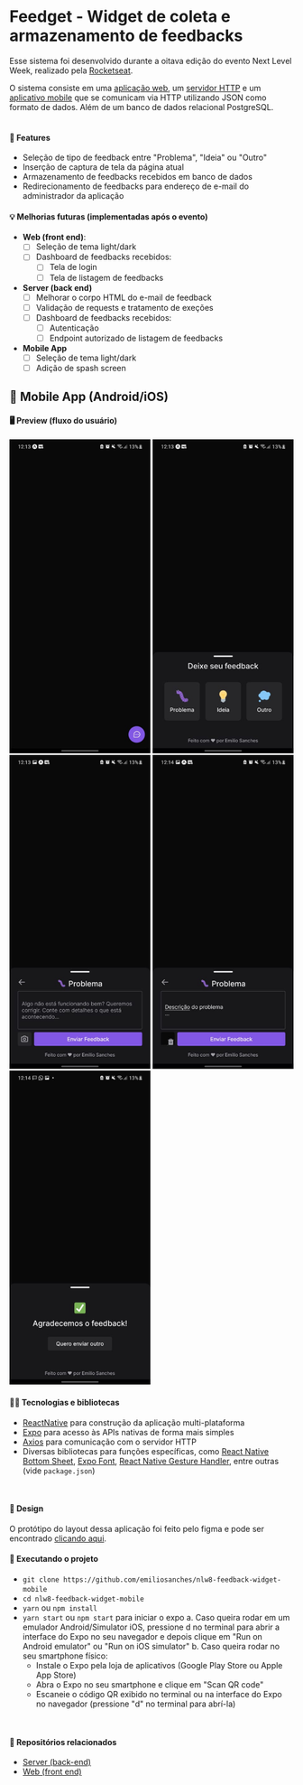 # Feedget - Widget de coleta e armazenamento de feedbacks 

Esse sistema foi desenvolvido durante a oitava edição do evento Next Level Week, realizado pela [Rocketseat](https://www.rocketseat.com.br).

O sistema consiste em uma [aplicação web](https://github.com/emiliosanches/nlw8-feedback-widget-web), um [servidor HTTP](https://github.com/emiliosanches/nlw8-feedback-widget-server) e um [aplicativo mobile](https://github.com/emiliosanches/nlw8-feedback-widget-mobile) que se comunicam via HTTP utilizando JSON como formato de dados. Além de um banco de dados relacional PostgreSQL.  
<br>

#### 🔧 Features
* Seleção de tipo de feedback entre "Problema", "Ideia" ou "Outro"
* Inserção de captura de tela da página atual
* Armazenamento de feedbacks recebidos em banco de dados
* Redirecionamento de feedbacks para endereço de e-mail do administrador da aplicação

#### 💡 Melhorias futuras (implementadas após o evento)
* **Web (front end)**:
  - [ ] Seleção de tema light/dark
  - [ ] Dashboard de feedbacks recebidos:
    - [ ] Tela de login
    - [ ] Tela de listagem de feedbacks

* **Server (back end)**
  - [ ] Melhorar o corpo HTML do e-mail de feedback
  - [ ] Validação de requests e tratamento de exeções
  - [ ] Dashboard de feedbacks recebidos:
    - [ ] Autenticação
    - [ ] Endpoint autorizado de listagem de feedbacks

* **Mobile App**
  - [ ] Seleção de tema light/dark
  - [ ] Adição de spash screen

## 📱 Mobile App (Android/iOS)

#### 🖥️ Preview (fluxo do usuário)
<img src="readme-assets/homescreen.jpeg" alt="Tela inicial da aplicação" width="250">
<img src="readme-assets/select-feedback-type.jpeg" alt="Tela inicial com o widget aberto" width="250"><br>
<img src="readme-assets/feedback-form.jpeg" alt="Formulário de feedback" width="250">
<img src="readme-assets/feedback-form-completed.jpeg" alt="Formulário de feedback preenchido" width="250"><br>
<img src="readme-assets/success.jpeg" alt="Mensagem de feedback recebido" width="250">

<br>

#### 👨‍💻 Tecnologias e bibliotecas
* [ReactNative](https://reactnative.dev) para construção da aplicação multi-plataforma
* [Expo](https://expo.dev) para acesso às APIs nativas de forma mais simples
* [Axios](https://axios-http.com/ptbr/) para comunicação com o servidor HTTP
* Diversas bibliotecas para funções específicas, como [React Native Bottom Sheet](https://gorhom.github.io/react-native-bottom-sheet/), [Expo Font](https://docs.expo.dev/guides/using-custom-fonts/), [React Native Gesture Handler](https://docs.expo.dev/versions/latest/sdk/gesture-handler/), entre outras (vide `package.json`)
<br>

#### 🎨 Design
O protótipo do layout dessa aplicação foi feito pelo figma e pode ser encontrado [clicando aqui](https://www.figma.com/file/nez4KO3krc7bFt6vTldiaE/Feedback-Widget-(Community)?node-id=10%3A1638).
<br>

#### 🚀 Executando o projeto
* `git clone https://github.com/emiliosanches/nlw8-feedback-widget-mobile`
* `cd nlw8-feedback-widget-mobile`
* `yarn` ou `npm install`
* `yarn start` ou `npm start` para iniciar o expo
  a. Caso queira rodar em um emulador Android/Simulator iOS, pressione d no terminal para abrir a interface do Expo no seu navegador e depois clique em "Run on Android emulator" ou "Run on iOS simulator"
  b. Caso queira rodar no seu smartphone físico:
    - Instale o Expo pela loja de aplicativos (Google Play Store ou Apple App Store)
    - Abra o Expo no seu smartphone e clique em "Scan QR code"
    - Escaneie o código QR exibido no terminal ou na interface do Expo no navegador (pressione "d" no terminal para abrí-la)
<br>

#### 🔗 Repositórios relacionados
* [Server (back-end)](https://github.com/emiliosanches/nlw8-feedback-widget-server)
* [Web (front end)](https://github.com/emiliosanches/nlw8-feedback-widget-web)
